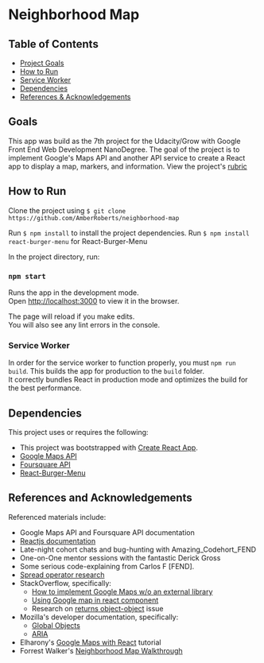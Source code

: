 # Neighborhood Map

## Table of Contents

- [Project Goals](#goals)
- [How to Run](#how-to-run)
- [Service Worker](#service-worker)
- [Dependencies](#dependencies)
- [References & Acknowledgements](#references-and-acknowledgements)

## Goals

This app was build as the 7th project for the Udacity/Grow with Google Front End Web Development NanoDegree. The goal of the project is to implement Google's Maps API and another API service to create a React app to display a map, markers, and information. View the project's [rubric](https://review.udacity.com/#!/rubrics/1351/view)

## How to Run

Clone the project using `$ git clone https://github.com/AmberRoberts/neighborhood-map`

Run `$ npm install` to install the project dependencies.
Run `$ npm install react-burger-menu` for React-Burger-Menu

In the project directory, run:

### `npm start`

Runs the app in the development mode.<br>
Open [http://localhost:3000](http://localhost:3000) to view it in the browser.

The page will reload if you make edits.<br>
You will also see any lint errors in the console.

### Service Worker

In order for the service worker to function properly, you must `npm run build`. This builds the app for production to the `build` folder.<br>
It correctly bundles React in production mode and optimizes the build for the best performance.

## Dependencies

This project uses or requires the following:
- This project was bootstrapped with [Create React App](https://github.com/facebookincubator/create-react-app).
- [Google Maps API](https://cloud.google.com/maps-platform/)
- [Foursquare API](https://developer.foursquare.com/)
- [React-Burger-Menu](https://github.com/negomi/react-burger-menu)

## References and Acknowledgements

Referenced materials include:
* Google Maps API and Foursquare API documentation
* [Reactjs documentation](https://reactjs.org/docs/forms.html)
* Late-night cohort chats and bug-hunting with Amazing_Codehort_FEND
* One-on-One mentor sessions with the fantastic Derick Gross
* Some serious code-explaining from Carlos F [FEND].
* [Spread operator research](https://medium.com/@thejasonfile/using-the-spread-operator-in-react-setstate-c8a14fc51be1)
* StackOverflow, specifically:
  * [How to implement Google Maps w/o an external library](https://stackoverflow.com/questions/45429484/how-to-implement-google-maps-js-api-in-react-without-an-external-library)
  * [Using Google map in react component](https://stackoverflow.com/questions/48493960/using-google-map-in-react-component)
  * Research on [returns object-object](https://stackoverflow.com/questions/34573792/javascript-function-to-return-object-returns-object-object) issue
* Mozilla's developer documentation, specifically:
  * [Global Objects](https://developer.mozilla.org/en-US/docs/Web/JavaScript/Reference/Global_Objects/Array/find)
  * [ARIA](https://developer.mozilla.org/en-US/docs/Web/Accessibility/ARIA)
* Elharony's [Google Maps with React](https://www.youtube.com/channel/UCcWSbBe_s-T_gZRnqFbtyIA) tutorial
* Forrest Walker's [Neighborhood Map Walkthrough](https://www.youtube.com/playlist?list=PL4rQq4MQP1crXuPtruu_eijgOUUXhcUCP)

